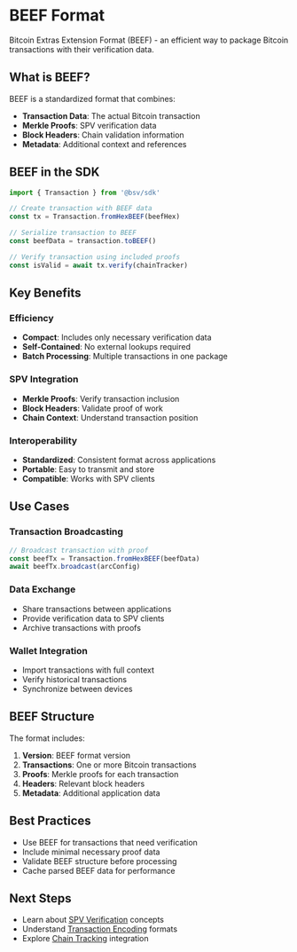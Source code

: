 # BEEF Format

Bitcoin Extras Extension Format (BEEF) - an efficient way to package Bitcoin transactions with their verification data.

## What is BEEF?

BEEF is a standardized format that combines:

- **Transaction Data**: The actual Bitcoin transaction
- **Merkle Proofs**: SPV verification data
- **Block Headers**: Chain validation information
- **Metadata**: Additional context and references

## BEEF in the SDK

```typescript
import { Transaction } from '@bsv/sdk'

// Create transaction with BEEF data
const tx = Transaction.fromHexBEEF(beefHex)

// Serialize transaction to BEEF
const beefData = transaction.toBEEF()

// Verify transaction using included proofs
const isValid = await tx.verify(chainTracker)
```

## Key Benefits

### Efficiency

- **Compact**: Includes only necessary verification data
- **Self-Contained**: No external lookups required
- **Batch Processing**: Multiple transactions in one package

### SPV Integration

- **Merkle Proofs**: Verify transaction inclusion
- **Block Headers**: Validate proof of work
- **Chain Context**: Understand transaction position

### Interoperability

- **Standardized**: Consistent format across applications
- **Portable**: Easy to transmit and store
- **Compatible**: Works with SPV clients

## Use Cases

### Transaction Broadcasting

```typescript
// Broadcast transaction with proof
const beefTx = Transaction.fromHexBEEF(beefData)
await beefTx.broadcast(arcConfig)
```

### Data Exchange

- Share transactions between applications
- Provide verification data to SPV clients
- Archive transactions with proofs

### Wallet Integration

- Import transactions with full context
- Verify historical transactions
- Synchronize between devices

## BEEF Structure

The format includes:

1. **Version**: BEEF format version
2. **Transactions**: One or more Bitcoin transactions
3. **Proofs**: Merkle proofs for each transaction
4. **Headers**: Relevant block headers
5. **Metadata**: Additional application data

## Best Practices

- Use BEEF for transactions that need verification
- Include minimal necessary proof data
- Validate BEEF structure before processing
- Cache parsed BEEF data for performance

## Next Steps

- Learn about [SPV Verification](./spv-verification.md) concepts
- Understand [Transaction Encoding](./transaction-encoding.md) formats
- Explore [Chain Tracking](./chain-tracking.md) integration
